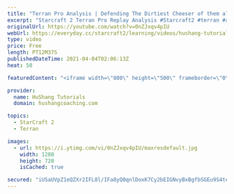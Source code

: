 ```yaml
---
title: "Terran Pro Analysis | Defending The Dirtiest Cheeser of them all"
excerpt: "Starcraft 2 Terran Pro Replay Analysis #Starcraft2​ #terran​ #analysis  Coaching -------------------------------------------------------------------------- Website: https://www.hushangcoaching.com  Interested in Starcraft lessons? Check out my website! I would love to help you improve and reach your"
originalUrl: https://youtube.com/watch?v=0nZJxqv4pIU
webUrl: https://everyday.cc/starcraft2/learning/videos/hushang-tutorials-terran-pro-analysis-defending-the-dirtiest-cheeser-of-them-all/
type: video
price: Free
length: PT12M37S
publishedDateTime: 2021-04-04T02:06:13Z
heat: 50

featuredContent: "<iframe width=\"800\" height=\"500\" frameborder=\"0\" src=\"https://www.youtube.com/embed/0nZJxqv4pIU\" allow=\"accelerometer; autoplay; encrypted-media; gyroscope; picture-in-picture\" allowfullscreen></iframe>"

provider:
  name: HuShang Tutorials
  domain: hushangcoaching.com

topics:
  - StarCraft 2
  - Terran

images:
  - url: https://i.ytimg.com/vi/0nZJxqv4pIU/maxresdefault.jpg
    width: 1280
    height: 720
    isCached: true

secured: "iUSaUVpZ1eQZXr2IFL8l/IFa8yQ0qnlDoxK7Cy2bEIGNvyBxBgfbSGEu9S4te//x+fRpY8X396o/VKbiLPtSENF+djnWe0vnM9brHGkjEDw8LEqaad4zoFlR+9Bl5l/2DtBWq7uC3lFmgQNsrg3ANG+gCmRXOWvrNQhoWeS+N7qrZCraC7aLsTbz/Eut66Z9e8Cxpmk/7d7cTMIPkxUwHRDis2XvY7kGIuPQxK3f4os9FqBO+qSWNAgSu1HpyjxB33KSBdYQchQuXjHGaLjLpaSJMKL+2dBN2Yhq/Fj7AGBMJ9V87usqaSYysc6qPmHRVlMTrob9HwufwtlcrHGPtq/UaLmhoo79HoVeWGfY2ecyUpVFo5nI9LEuj5fsDC1KfPVaNVHlaiwTun13ERxblpze61g2C5hfaR0AUnjEZys=;eeTS8UfyyGk5NwuUFg0CQg=="
---
```



